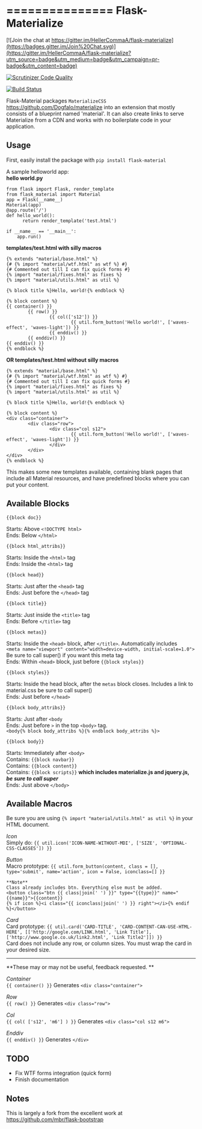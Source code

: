 ===============
Flask-Materialize
===============

[![Join the chat at https://gitter.im/HellerCommaA/flask-materialize](https://badges.gitter.im/Join%20Chat.svg)](https://gitter.im/HellerCommaA/flask-materialize?utm_source=badge&utm_medium=badge&utm_campaign=pr-badge&utm_content=badge)

[![Scrutinizer Code Quality](https://scrutinizer-ci.com/g/HellerCommaA/flask-materialize/badges/quality-score.png?b=master)](https://scrutinizer-ci.com/g/HellerCommaA/flask-materialize/?branch=master)

[![Build Status](https://scrutinizer-ci.com/g/HellerCommaA/flask-materialize/badges/build.png?b=master)](https://scrutinizer-ci.com/g/HellerCommaA/flask-materialize/build-status/master)

Flask-Material packages `MaterializeCSS` <https://github.com/Dogfalo/materialize> into an extension that mostly consists
of a blueprint named 'material'. It can also create links to serve Materialize
from a CDN and works with no boilerplate code in your application.

Usage
-----

First, easily install the package with `pip install flask-material`

A sample helloworld app:  
**hello world.py**  
```
from flask import Flask, render_template  
from flask_material import Material  
app = Flask(__name__)  
Material(app)  
@app.route('/')  
def hello_world():  
      return render_template('test.html')  

if __name__ == '__main__':  
	app.run()  
```

**templates/test.html with silly macros**
```
{% extends "material/base.html" %}
{# {% import "material/wtf.html" as wtf %} #}
{# Commented out till I can fix quick forms #}
{% import "material/fixes.html" as fixes %}
{% import "material/utils.html" as util %}

{% block title %}Hello, world!{% endblock %}

{% block content %}
{{ container() }}
        {{ row() }}
                {{ col(['s12']) }}
                        {{ util.form_button('Hello world!', ['waves-effect', 'waves-light']) }}
                {{ enddiv() }}
        {{ enddiv() }}
{{ enddiv() }}
{% endblock %}
```

**OR templates/test.html without silly macros**
```
{% extends "material/base.html" %}
{# {% import "material/wtf.html" as wtf %} #}
{# Commented out till I can fix quick forms #}
{% import "material/fixes.html" as fixes %}
{% import "material/utils.html" as util %}

{% block title %}Hello, world!{% endblock %}

{% block content %}
<div class="container">
        <div class="row">
                <div class="col s12">
                        {{ util.form_button('Hello world!', ['waves-effect', 'waves-light']) }}
                </div>
        </div>
</div>
{% endblock %}
```

This makes some new templates available, containing blank pages that include all
Material resources, and have predefined blocks where you can put your content.

Available Blocks
----------------
	{{block doc}}
Starts: Above `<!DOCTYPE html>`  
Ends: Below `</html>`

	{{block html_attribs}}  
Starts: Inside the `<html>` tag  
Ends: Inside the `<html>` tag

	{{block head}}
Starts: Just after the `<head>` tag  
Ends: Just before the `</head>` tag

	{{block title}}
Starts: Just inside the `<title>` tag  
Ends: Before `</title>` tag

	{{block metas}}
Starts: Inside the `<head>` block, after `</title>`. Automatically includes  
`<meta name="viewport" content="width=device-width, initial-scale=1.0">` Be sure to call super() if you want this meta tag  
Ends: Within `<head>` block, just before `{{block styles}}`

	{{block styles}}
Starts: Inside the head block, after the `metas` block closes. Includes a link to material.css be sure to call super()  
Ends: Just before `</head>`

	{{block body_attribs}}
Starts: Just after `<body`  
Ends: Just before `>` in the top `<body>` tag.  
	`<body{% block body_attribs %}{% endblock body_attribs %}>`
	
	{{block body}}
Starts: Immediately after `<body>`  
Contains: 	`{{block navbar}}`  
Contains: 	`{{block content}}`  
Contains:	`{{block scripts}}`  **which includes materialize.js and jquery.js, *be sure to call super***  
Ends: Just above `</body>`


Available Macros
----------------
Be sure you are using `{% import "material/utils.html" as util %}` in your HTML document.

*Icon*  
Simply do: `{{ util.icon('ICON-NAME-WITHOUT-MDI', ['SIZE', 'OPTIONAL-CSS-CLASSES']) }}`

*Button*  
Macro prototype: `{{ util.form_button(content, class = [], type='submit', name='action', icon = False, iconclass=[] }}`

	**Note**  
	Class already includes btn. Everything else must be added.  
	<button class="btn {{ class|join(' ') }}" type="{{type}}" name="{{name}}">{{content}}
	{% if icon %}<i class="{{ iconclass|join(' ') }} right"></i>{% endif %}</button>

*Card*  
Card prototype: `{{ util.card('CARD-TITLE', 'CARD-CONTENT-CAN-USE-HTML-HERE', [['http://google.com/LINK.html', 'Link Title'], ['http://www.google.co.uk/link2.html', 'Link Title2']]) }}`  
Card does not include any row, or column sizes. You must wrap the card in your desired size.  

----
**These may or may not be useful, feedback requested. **  

*Container*  
`{{ container() }}` Generates `<div class="container">`

*Row*  
`{{ row() }}` Generates `<div class="row">`  

*Col*  
`{{ col( ['s12', 'm6'] ) }}` Generates `<div class="col s12 m6">`

*Enddiv*  
`{{ enddiv() }}` Generates `</div>`

TODO
----
* Fix WTF forms integration (quick form)  
* Finish documentation

Notes
-----
This is largely a fork from the excellent work at <https://github.com/mbr/flask-bootstrap>
